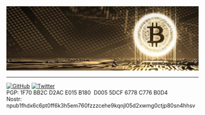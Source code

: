 <div>
	<img src="https://github.com/MrJohnsson77/MrJohnsson77/raw/main/main.jpeg" alt="Rules without rulers!">
</div>

---

[![GitHub](https://img.shields.io/badge/GitHub-%40MrJohnsson77-239a3b.svg)](https://github.com/MrJohnsson77)
[![Twitter](https://img.shields.io/badge/Twitter-%40MrJohnsson77-58a1f2.svg)](https://twitter.com/MrJohnsson77)
\
PGP: 1F70 BB2C D2AC E015 B180  D005 5DCF 6778 C776 B0D4\
Nostr: npub1fhdx6c6pt0ff6k3h5em760fzzzcehe9kqnjl05d2xwmg0ctjp80sn4hhsv
